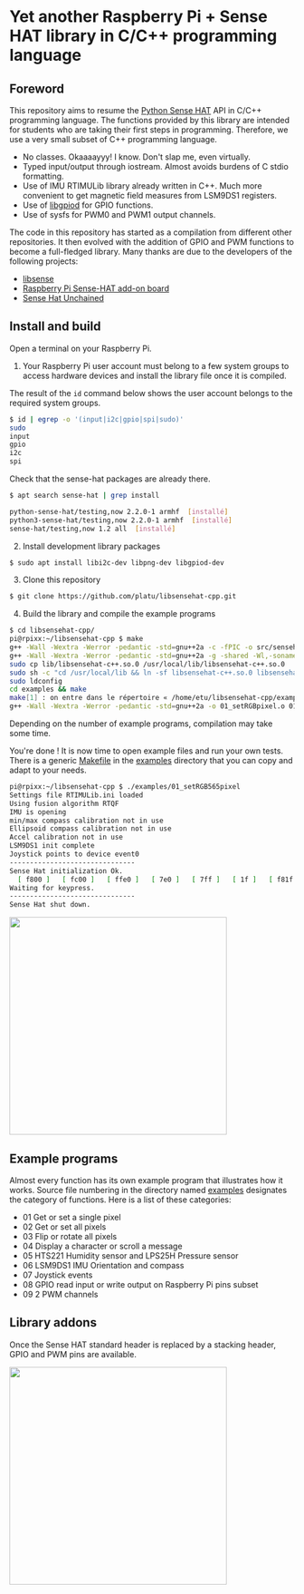 # Yet another Raspberry Pi + Sense HAT library in C/C++ programming language

## Foreword 

This repository aims to resume the [Python Sense
HAT](https://github.com/astro-pi/python-sense-hat) API in C/C++ programming
language. The functions provided by this library are intended for students who
are taking their first steps in programming. Therefore, we use a very small
subset of C++ programming language.

* No classes. Okaaaayyy! I know. Don't slap me, even virtually.
* Typed input/output through iostream. Almost avoids burdens of C stdio formatting.
* Use of IMU RTIMULib library already written in C++. Much more convenient to
  get magnetic field measures from LSM9DS1 registers.
* Use of [libgpiod](https://git.kernel.org/pub/scm/libs/libgpiod/libgpiod.git/) for GPIO functions.
* Use of sysfs for PWM0 and PWM1 output channels.

The code in this repository has started as a compilation from different other
repositories. It then evolved with the addition of GPIO and PWM functions to
become a full-fledged library. Many thanks are due to the developers of the
following projects:

* [libsense](https://github.com/moshegottlieb/libsense)
* [Raspberry Pi Sense-HAT add-on board](https://github.com/davebm1/c-sense-hat)
* [Sense Hat Unchained](https://github.com/bitbank2/sense_hat_unchained)

## Install and build

Open a terminal on your Raspberry Pi.

1. Your Raspberry Pi user account must belong to a few system groups to access
   hardware devices and install the library file once it is compiled.

The result of the `id` command below shows the user account belongs to the
required system groups.
 ```bash
 $ id | egrep -o '(input|i2c|gpio|spi|sudo)'
 sudo
 input
 gpio
 i2c
 spi
 ```

  Check that the sense-hat packages are already there.
 ```bash
 $ apt search sense-hat | grep install

 python-sense-hat/testing,now 2.2.0-1 armhf  [installé]
 python3-sense-hat/testing,now 2.2.0-1 armhf  [installé]
 sense-hat/testing,now 1.2 all  [installé]
 ```

2. Install development library packages

 ```bash
 $ sudo apt install libi2c-dev libpng-dev libgpiod-dev
 ```

3. Clone this repository

 ```bash
 $ git clone https://github.com/platu/libsensehat-cpp.git
 ```

4. Build the library and compile the example programs

 ```bash
 $ cd libsensehat-cpp/
 pi@rpixx:~/libsensehat-cpp $ make
 g++ -Wall -Wextra -Werror -pedantic -std=gnu++2a -c -fPIC -o src/sensehat.o src/sensehat.cpp -lpng
 g++ -Wall -Wextra -Werror -pedantic -std=gnu++2a -g -shared -Wl,-soname,libsensehat-c++.so -o lib/libsensehat-c++.so.0 src/sensehat.o
 sudo cp lib/libsensehat-c++.so.0 /usr/local/lib/libsensehat-c++.so.0
 sudo sh -c "cd /usr/local/lib && ln -sf libsensehat-c++.so.0 libsensehat-c++.so"
 sudo ldconfig
 cd examples && make
 make[1] : on entre dans le répertoire « /home/etu/libsensehat-cpp/examples »
 g++ -Wall -Wextra -Werror -pedantic -std=gnu++2a -o 01_setRGBpixel.o 01_setRGBpixel.cpp -lsensehat-c++ -lpng -li2c -lm -lRTIMULib
 ```

 Depending on the number of example programs, compilation may take some time.

 You're done ! It is now time to open example files and run your own tests.
 There is a generic [Makefile](examples/Makefile) in the [examples](examples/)
 directory that you can copy and adapt to your needs.

 ```bash
 pi@rpixx:~/libsensehat-cpp $ ./examples/01_setRGB565pixel
 Settings file RTIMULib.ini loaded
 Using fusion algorithm RTQF
 IMU is opening
 min/max compass calibration not in use
 Ellipsoid compass calibration not in use
 Accel calibration not in use
 LSM9DS1 init complete
 Joystick points to device event0
 -------------------------------
 Sense Hat initialization Ok.
   [ f800 ]   [ fc00 ]   [ ffe0 ]   [ 7e0 ]   [ 7ff ]   [ 1f ]   [ f81f ]   [ fc10 ]
 Waiting for keypress.
 -------------------------------
 Sense Hat shut down.
 ```

<img src="https://inetdoc.net/images/sensehat.jpg" width="384px" />

## Example programs

Almost every function has its own example program that illustrates how it
works. Source file numbering in the directory named [examples](examples/)
designates the category of functions. Here is a list of these categories:

* 01 Get or set a single pixel
* 02 Get or set all pixels
* 03 Flip or rotate all pixels
* 04 Display a character or scroll a message
* 05 HTS221 Humidity sensor and LPS25H Pressure sensor
* 06 LSM9DS1 IMU Orientation and compass
* 07 Joystick events
* 08 GPIO read input or write output on Raspberry Pi pins subset
* 09 2 PWM channels 

## Library addons

Once the Sense HAT standard header is replaced by a stacking header, GPIO and
PWM pins are available.

<img src="https://inetdoc.net/images/sensehat_stacking.jpg" width="384px" />
